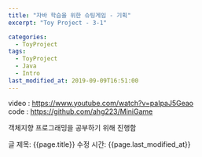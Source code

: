 ```yaml
---
title: "자바 학습을 위한 슈팅게임 - 기획"
excerpt: "Toy Project - 3-1"

categories:
  - ToyProject
tags:
  - ToyProject
  - Java
  - Intro
last_modified_at: 2019-09-09T16:51:00
---
```


video : https://www.youtube.com/watch?v=paIpaJ5Geao  
code : https://github.com/ahg223/MiniGame  

객체지향 프로그래밍을 공부하기 위해 진행함  

글 제목: {{page.title}}
수정 시간: {{page.last_modified_at}}
